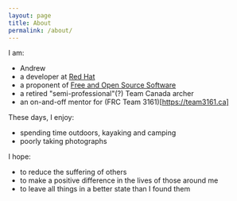 ```yaml
---
layout: page
title: About
permalink: /about/
---
```

I am:
- Andrew
- a developer at [Red Hat](https://redhat.com)
- a proponent of [Free and Open Source Software](https://github.com/andrewazores)
- a retired "semi-professional"(?) Team Canada archer
- an on-and-off mentor for (FRC Team 3161)[https://team3161.ca]

These days, I enjoy:
- spending time outdoors, kayaking and camping
- poorly taking photographs

I hope:
- to reduce the suffering of others
- to make a positive difference in the lives of those around me
- to leave all things in a better state than I found them

